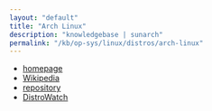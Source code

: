 ```yaml
---
layout: "default"
title: "Arch Linux"
description: "knowledgebase | sunarch"
permalink: "/kb/op-sys/linux/distros/arch-linux"
---
```

<!--
This Source Code Form is subject to the terms of the Mozilla Public
License, v. 2.0. If a copy of the MPL was not distributed with this
file, You can obtain one at http://mozilla.org/MPL/2.0/.
-->

- [homepage](https://www.archlinux.org/)
- [Wikipedia](https://en.wikipedia.org/wiki/Arch_Linux)
- [repository](https://git.archlinux.org/)
- [DistroWatch](https://distrowatch.com/table.php?distribution=arch)
